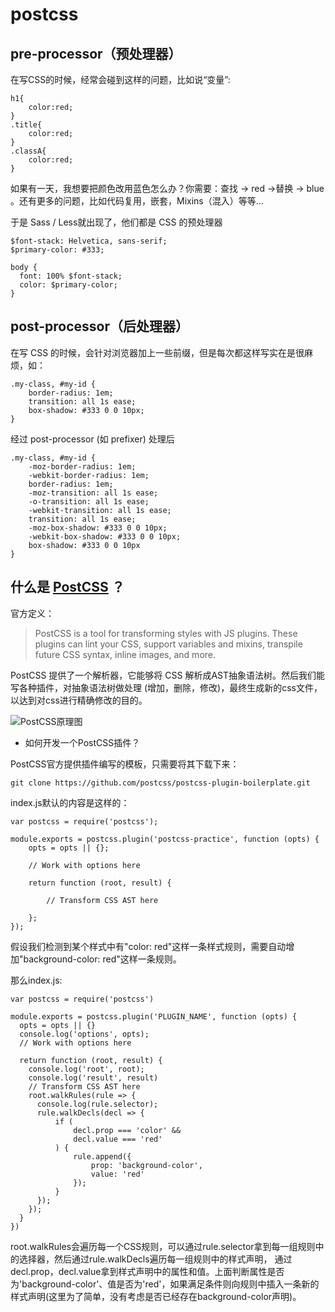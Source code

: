 # postcss


## pre-processor（预处理器）

在写CSS的时候，经常会碰到这样的问题，比如说“变量”:
```
h1{
    color:red;
}
.title{
    color:red;
}
.classA{
    color:red;
}
```
如果有一天，我想要把颜色改用蓝色怎么办？你需要：查找 -> red ->替换 -> blue 。还有更多的问题，比如代码复用，嵌套，Mixins（混入）等等…

于是 Sass / Less就出现了，他们都是 CSS 的预处理器
```
$font-stack: Helvetica, sans-serif;
$primary-color: #333;
 
body {
  font: 100% $font-stack;
  color: $primary-color;
}
```
## post-processor（后处理器）

在写 CSS 的时候，会针对浏览器加上一些前缀，但是每次都这样写实在是很麻烦，如：
```
.my-class, #my-id {
    border-radius: 1em;
    transition: all 1s ease;
    box-shadow: #333 0 0 10px;
}
```
经过 post-processor (如 prefixer) 处理后
```
.my-class, #my-id {
    -moz-border-radius: 1em;
    -webkit-border-radius: 1em;
    border-radius: 1em;
    -moz-transition: all 1s ease;
    -o-transition: all 1s ease;
    -webkit-transition: all 1s ease;
    transition: all 1s ease;
    -moz-box-shadow: #333 0 0 10px;
    -webkit-box-shadow: #333 0 0 10px;
    box-shadow: #333 0 0 10px
}
```

## 什么是 [PostCSS](https://github.com/postcss/postcss, "PostCSS") ？

官方定义：
>PostCSS is a tool for transforming styles with JS plugins. These plugins can lint your CSS, support variables and mixins, transpile future CSS syntax, inline images, and more.

PostCSS 提供了一个解析器，它能够将 CSS 解析成AST抽象语法树。然后我们能写各种插件，对抽象语法树做处理 (增加，删除，修改)，最终生成新的css文件，以达到对css进行精确修改的目的。


![PostCSS原理图](https://pic4.zhimg.com/80/v2-32fb96e83b2c1cc4f4ae85f730243de3_hd.jpg "PostCSS")

- 如何开发一个PostCSS插件？

PostCSS官方提供插件编写的模板，只需要将其下载下来：
```
git clone https://github.com/postcss/postcss-plugin-boilerplate.git
````

index.js默认的内容是这样的：
```
var postcss = require('postcss');

module.exports = postcss.plugin('postcss-practice', function (opts) {
    opts = opts || {};

    // Work with options here

    return function (root, result) {

        // Transform CSS AST here

    };
});
```
假设我们检测到某个样式中有"color: red"这样一条样式规则，需要自动增加"background-color: red"这样一条规则。

那么index.js:
```
var postcss = require('postcss')

module.exports = postcss.plugin('PLUGIN_NAME', function (opts) {
  opts = opts || {}
  console.log('options', opts);
  // Work with options here

  return function (root, result) {
    console.log('root', root);
    console.log('result', result)
    // Transform CSS AST here
    root.walkRules(rule => {
      console.log(rule.selector);
      rule.walkDecls(decl => {
          if (
              decl.prop === 'color' &&
              decl.value === 'red'
          ) {
              rule.append({
                  prop: 'background-color',
                  value: 'red'
              });
          }
      });
    });
  }
})

```

root.walkRules会遍历每一个CSS规则，可以通过rule.selector拿到每一组规则中的选择器，然后通过rule.walkDecls遍历每一组规则中的样式声明， 通过decl.prop，decl.value拿到样式声明中的属性和值。上面判断属性是否为'background-color'、值是否为'red'，如果满足条件则向规则中插入一条新的样式声明(这里为了简单，没有考虑是否已经存在background-color声明)。
